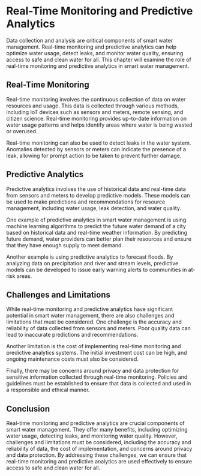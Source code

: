 Real-Time Monitoring and Predictive Analytics
======================================================================================================

Data collection and analysis are critical components of smart water management. Real-time monitoring and predictive analytics can help optimize water usage, detect leaks, and monitor water quality, ensuring access to safe and clean water for all. This chapter will examine the role of real-time monitoring and predictive analytics in smart water management.

Real-Time Monitoring
--------------------

Real-time monitoring involves the continuous collection of data on water resources and usage. This data is collected through various methods, including IoT devices such as sensors and meters, remote sensing, and citizen science. Real-time monitoring provides up-to-date information on water usage patterns and helps identify areas where water is being wasted or overused.

Real-time monitoring can also be used to detect leaks in the water system. Anomalies detected by sensors or meters can indicate the presence of a leak, allowing for prompt action to be taken to prevent further damage.

Predictive Analytics
--------------------

Predictive analytics involves the use of historical data and real-time data from sensors and meters to develop predictive models. These models can be used to make predictions and recommendations for resource management, including water usage, leak detection, and water quality.

One example of predictive analytics in smart water management is using machine learning algorithms to predict the future water demand of a city based on historical data and real-time weather information. By predicting future demand, water providers can better plan their resources and ensure that they have enough supply to meet demand.

Another example is using predictive analytics to forecast floods. By analyzing data on precipitation and river and stream levels, predictive models can be developed to issue early warning alerts to communities in at-risk areas.

Challenges and Limitations
--------------------------

While real-time monitoring and predictive analytics have significant potential in smart water management, there are also challenges and limitations that must be considered. One challenge is the accuracy and reliability of data collected from sensors and meters. Poor quality data can lead to inaccurate predictions and recommendations.

Another limitation is the cost of implementing real-time monitoring and predictive analytics systems. The initial investment cost can be high, and ongoing maintenance costs must also be considered.

Finally, there may be concerns around privacy and data protection for sensitive information collected through real-time monitoring. Policies and guidelines must be established to ensure that data is collected and used in a responsible and ethical manner.

Conclusion
----------

Real-time monitoring and predictive analytics are crucial components of smart water management. They offer many benefits, including optimizing water usage, detecting leaks, and monitoring water quality. However, challenges and limitations must be considered, including the accuracy and reliability of data, the cost of implementation, and concerns around privacy and data protection. By addressing these challenges, we can ensure that real-time monitoring and predictive analytics are used effectively to ensure access to safe and clean water for all.
